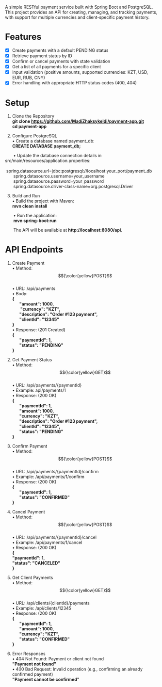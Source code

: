 A simple RESTful payment service built with Spring Boot and PostgreSQL. 
This project provides an API for creating, managing, and tracking payments, with support for multiple currencies and client-specific payment history.

# Features
- [x] Create payments with a default PENDING status
- [x] Retrieve payment status by ID
- [x] Confirm or cancel payments with state validation
- [x] Get a list of all payments for a specific client
- [x] Input validation (positive amounts, supported currencies: KZT, USD, EUR, RUB, CNY)
- [x] Error handling with appropriate HTTP status codes (400, 404)

# Setup

1. Clone the Repository\
**git clone https://github.com/MadiZhaksykeldi/payment-app.git \
cd payment-app**

2. Configure PostgreSQL\
• Create a database named payment_db:\
**CREATE DATABASE payment_db;**

&nbsp; &nbsp; &nbsp; &nbsp;• Update the database connection details in src/main/resources/application.properties:\
&nbsp; &nbsp; &nbsp; &nbsp;spring.datasource.url=jdbc:postgresql://localhost:your_port/payment_db\
&nbsp; &nbsp; &nbsp; &nbsp;spring.datasource.username=your_username\
&nbsp; &nbsp; &nbsp; &nbsp;spring.datasource.password=your_password\
&nbsp; &nbsp; &nbsp; &nbsp;spring.datasource.driver-class-name=org.postgresql.Driver

3. Build and Run\
• Build the project with Maven:\
**mvn clean install**

&nbsp; &nbsp; &nbsp; &nbsp;• Run the application:\
&nbsp; &nbsp; &nbsp; &nbsp;**mvn spring-boot:run**

&nbsp; &nbsp; &nbsp; &nbsp;The API will be available at **http://localhost:8080/api**.

# API Endpoints

1. Create Payment\
• Method: $${\color{yellow}POST}$$\
• URL: /api/payments\
• Body:\
**{\
  &nbsp; &nbsp; &nbsp; &nbsp;"amount": 1000,\
 &nbsp; &nbsp; &nbsp; &nbsp; "currency": "KZT",\
  &nbsp; &nbsp; &nbsp; &nbsp;"description": "Order #123 payment",\
  &nbsp; &nbsp; &nbsp; &nbsp;"clientId": "12345"\
}**\
• Response: (201 Created)\
**{\
  &nbsp; &nbsp; &nbsp; &nbsp;"paymentId": 1,\
  &nbsp; &nbsp; &nbsp; &nbsp;"status": "PENDING"\
}**

2. Get Payment Status\
• Method: $${\color{yellow}GET}$$\
• URL: /api/payments/{paymentId}\
• Example: api/payments/1\
• Response: (200 OK)\
**{\
  &nbsp; &nbsp; &nbsp; &nbsp;"paymentId": 1,\
  &nbsp; &nbsp; &nbsp; &nbsp;"amount": 1000,\
  &nbsp; &nbsp; &nbsp; &nbsp;"currency": "KZT",\
  &nbsp; &nbsp; &nbsp; &nbsp;"description": "Order #123 payment",\
  &nbsp; &nbsp; &nbsp; &nbsp;"clientId": "12345",\
  &nbsp; &nbsp; &nbsp; &nbsp;"status": "PENDING"\
}**

3. Confirm Payment\
• Method: $${\color{yellow}POST}$$\
• URL: /api/payments/{paymentId}/confirm\
• Example: /api/payments/1/confirm\
• Response: (200 OK)\
**{\
  &nbsp; &nbsp; &nbsp; &nbsp;"paymentId": 1,\
  &nbsp; &nbsp; &nbsp; &nbsp;"status": "CONFIRMED"\
}**

4. Cancel Payment\
• Method: $${\color{yellow}POST}$$\
• URL: /api/payments/{paymentId}/cancel\
• Example: /api/payments/1/cancel\
• Response: (200 OK)\
**{\
  "paymentId": 1,\
  "status": "CANCELED"\
}**

5. Get Client Payments\
• Method: $${\color{yellow}GET}$$\
• URL: /api/clients/{clientId}/payments\
• Example: /api/clients/12345\
• Response: (200 OK)\
**{\
  &nbsp; &nbsp; &nbsp; &nbsp;"paymentId": 1,\
  &nbsp; &nbsp; &nbsp; &nbsp;"amount": 1000,\
  &nbsp; &nbsp; &nbsp; &nbsp;"currency": "KZT",\
  &nbsp; &nbsp; &nbsp; &nbsp;"status": "CONFIRMED"\
}**

6. Error Responses\
• 404 Not Found: Payment or client not found\
  **"Payment not found"**\
• 400 Bad Request: Invalid operation (e.g., confirming an already confirmed payment)\
  **"Payment cannot be confirmed"**










